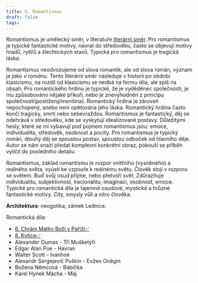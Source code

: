 ```yaml
---
title: 5. Romantismus
draft: false
tags:
---
```

 Romantismus je umělecký směr, v literatuře [literární směr](1.%20Literární%20směr.md).
Pro romantismus je typické fantastické motivy, návrat do středověku, často se objevují motivy hradů, rytířů a šlechtických stavů. Typická pro romantismus je tragická láska. 

Romantismus neodvozujeme od slova romantik, ale od slova román, význam je *jako v románu*. Tento literární směr následuje v historii po období klasicismu, na rozdíl od klasicismu se nedbá na formu díla, ale spíš na obsah. Pro romantického hrdinu je typické, že je vyděděnec společnosti, je mu způsobováno nějaké příkoří, nebo je znevýhodněn z principu společnosti(postižený/menšina). Romantický hrdina je zároveň nepochopený, anebo není opětována jeho láska. Romantický hrdina často končí tragicky, smrtí nebo sebevraždou. Romantismus je fantastický, děj se odehrává v středověku, kde se vyskytují idealizované postavy. Důležitými hesly, které se mi vybavují pod pojmem romantismus jsou: emoce, individualita, středověk, osobnost a pocity. Pro romantismus je typický román, dlouhý děj se spoustou postav, spoustou odboček od hlavního děje. Autor se nám snaží předat komplexní konkrétní obraz, pokouší se příběh vylíčit do posledního detailu.

Romantismus, základ romantismu je rozpor vnitřního (vysněného) a reálného světa, vyústí ke vzpouře k reálnému světu. Člověk stojí v rozporu se světem. Buď svůj osud přijme, nebo přetvoří svět. Zdůrazňuje individualitu, subjektivnost, iracionalitu, imaginaci, osobnost, emoce. Typické pro romantická díla je tajemné osudové, mystické a hrůzné fantastické motivy. City, smysly vůli a nitro člověka.

**Architektura**: neogotika, zámek Lednice. 

Romantická díla:
- [6. Chrám Matky Boží v Paříži✅](6.%20Chrám%20Matky%20Boží%20v%20Paříži✅.md)
- [8. Kytice✅](8.%20Kytice✅.md)
- Alexander Dumas - Tři Mušketýři
- Edgar Alan Poe - Havran
- Walter Scott - Ivanhoe
- Alexandr Sergejevič Puškin - Evžen Oněgin
- Božena Němcová - Babička
- Karel Hynek Mácha - Máj